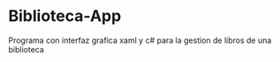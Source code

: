 # Biblioteca-App
Programa con interfaz grafica xaml y c# para la gestion de libros de una biblioteca
